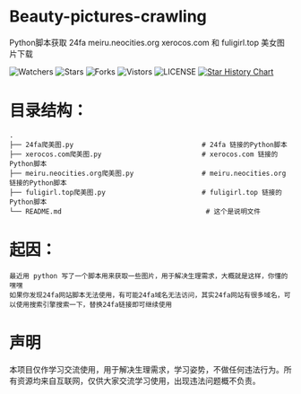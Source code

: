 # Beauty-pictures-crawling  
Python脚本获取 24fa meiru.neocities.org xerocos.com 和 fuligirl.top 美女图片下载  

![Watchers](https://img.shields.io/github/watchers/UiLgNoD-lIaMtOh/Beauty-pictures-crawling) ![Stars](https://img.shields.io/github/stars/UiLgNoD-lIaMtOh/Beauty-pictures-crawling) ![Forks](https://img.shields.io/github/forks/UiLgNoD-lIaMtOh/Beauty-pictures-crawling) ![Vistors](https://visitor-badge.laobi.icu/badge?page_id=UiLgNoD-lIaMtOh.Python-script-EEBBK-learning-computer-H6-learning-materials-download) ![LICENSE](https://img.shields.io/badge/license-CC%20BY--SA%204.0-green.svg)
<a href="https://star-history.com/#UiLgNoD-lIaMtOh/Beauty-pictures-crawling&Date">
  <picture>
    <source media="(prefers-color-scheme: dark)" srcset="https://api.star-history.com/svg?repos=UiLgNoD-lIaMtOh/Beauty-pictures-crawling&type=Date&theme=dark" />
    <source media="(prefers-color-scheme: light)" srcset="https://api.star-history.com/svg?repos=UiLgNoD-lIaMtOh/Beauty-pictures-crawling&type=Date" />
    <img alt="Star History Chart" src="https://api.star-history.com/svg?repos=UiLgNoD-lIaMtOh/Beauty-pictures-crawling&type=Date" />
  </picture>
</a>

# 目录结构：
    .
    ├── 24fa爬美图.py                                # 24fa 链接的Python脚本  
    ├── xerocos.com爬美图.py                         # xerocos.com 链接的Python脚本  
    ├── meiru.neocities.org爬美图.py                 # meiru.neocities.org 链接的Python脚本  
    ├── fuligirl.top爬美图.py                        # fuligirl.top 链接的Python脚本  
    └── README.md                                    # 这个是说明文件   

# 起因：
    最近用 python 写了一个脚本用来获取一些图片，用于解决生理需求，大概就是这样，你懂的嘿嘿
    如果你发现24fa网站脚本无法使用，有可能24fa域名无法访问，其实24fa网站有很多域名，可以使用搜索引擎搜索一下，替换24fa链接即可继续使用

# 声明
本项目仅作学习交流使用，用于解决生理需求，学习姿势，不做任何违法行为。所有资源均来自互联网，仅供大家交流学习使用，出现违法问题概不负责。 
